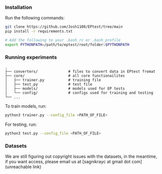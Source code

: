 
### Installation
Run the following commands:

```bash
git clone https://github.com/Josh1108/EPtest/tree/main
pip install -r requirements.txt

# Add the following to your .bash_rc or .bash_profile 
export PYTHONPATH=/path/to/eptest/root/folder:$PYTHONPATH

```

### Running experiments

    .
    ├── converters/              # files to convert data in EPtest fromat
    ├── core/                    # all core functionailites
    │   ├── trainer.py           # training file
    │   ├── test.py              # test file
    │   ├── models/              # models used for EP tests
    |   └── config/              # configs used for training and testing
    └── ...

To train models, run:

```bash
python3 trainer.py --config_file <PATH_OF_FILE>
```

For testing, run:
```bash
python3 test.py --config_file <PATH_OF_FILE>
```


### Datasets
We are still figuring out copyright issues with the datasets, in the meantime, if you want access, please email us at [sagnikrayc at gmail dot com](unreachable link)
